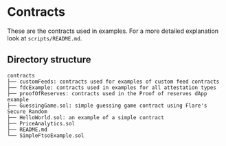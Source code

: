 # Contracts

These are the contracts used in examples.
For a more detailed explanation look at `scripts/README.md`.

## Directory structure

```
contracts
├── customFeeds: contracts used for examples of custom feed contracts
├── fdcExample: contracts used in examples for all attestation types
├── proofOfReserves: contracts used in the Proof of reserves dApp example
├── GuessingGame.sol: simple guessing game contract using Flare's Secure Random
├── HelloWorld.sol: an example of a simple contract
├── PriceAnalytics.sol
├── README.md
└── SimpleFtsoExample.sol
```

<!-- Auto-update: 2025-10-19T11:21:03.469110 -->

<!-- Auto-update: 2025-10-25T11:26:45.106521 -->
